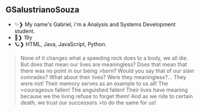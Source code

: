 ## GSalustrianoSouza

- ✨❯ My name's Gabriel, i'm a Analysis and Systems Development student.
- 🍃❯ 19y
- 🪐❯ HTML, Java, JavaScript, Python.

> None of it changes what a speeding rock does to a body, we all die. But does that mean our lives are meaningless? Does that mean that there was no point in our being >born? Would you say that of our slain comrades? What about their lives? Were they meaningless?... They were not! Their memory serves as an example to us all! The >courageous fallen! The anguished fallen! Their lives have meaning because we the living refuse to forget them! And as we ride to certain death, we trust our successors >to do the same for us! 

